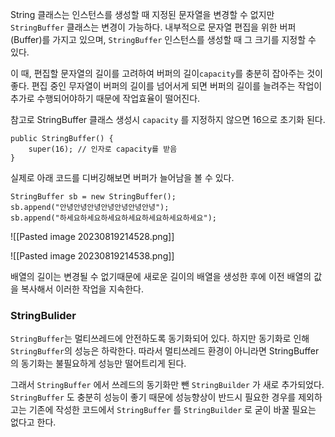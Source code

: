 
String 클래스는 인스턴스를 생성할 때 지정된 문자열을 변경할 수 없지만 `StringBuffer` 클래스는 변경이 가능하다. 내부적으로 문자열 편집을 위한 버퍼(Buffer)를 가지고 있으며, `StringBuffer` 인스턴스를 생성할 때 그 크기를 지정할 수 있다.

이 때, 편집할 문자열의 길이를 고려하여 버퍼의 길이`capacity`를 충분히 잡아주는 것이 좋다. 편집 중인 무자열이 버퍼의 길이를 넘어서게 되면 버퍼의 길이를 늘려주는 작업이 추가로 수행되어야하기 때문에 작업효율이 떨어진다.

참고로 StringBuffer 클래스 생성시 `capacity` 를 지정하지 않으면 16으로 초기화 된다.

```
public StringBuffer() {
	super(16); // 인자로 capacity를 받음
}
```


실제로 아래 코드를 디버깅해보면 버퍼가 늘어남을 볼 수 있다.

```
StringBuffer sb = new StringBuffer();  
sb.append("안녕안녕안녕안녕안녕안녕안녕");  
sb.append("하세요하세요하세요하세요하세요하세요하세요");  
```

![[Pasted image 20230819214528.png]]

![[Pasted image 20230819214538.png]]

배열의 길이는 변경될 수 없기때문에 새로운 길이의 배열을 생성한 후에 이전 배열의 값을 복사해서 이러한 작업을 지속한다.


### StringBulider

`StringBuffer`는 멀티쓰레드에 안전하도록 동기화되어 있다. 하지만 동기화로 인해 `StringBuffer`의 성능은 하락한다. 따라서 멀티쓰레드 환경이 아니라면 StringBuffer의 동기화는 불필요하게 성능만 떨어트리게 된다.

그래서 `StringBuffer` 에서 쓰레드의 동기화만 뺀 `StringBuilder` 가 새로 추가되었다. `StringBuffer` 도 충분히 성능이 좋기 때문에 성능향상이 반드시 필요한 경우를 제외하고는 기존에 작성한 코드에서 `StringBuffer` 를 `StringBuilder` 로 굳이 바꿀 필요는 없다고 한다.


